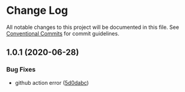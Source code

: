 # Change Log

All notable changes to this project will be documented in this file.
See [Conventional Commits](https://conventionalcommits.org) for commit guidelines.

## 1.0.1 (2020-06-28)

### Bug Fixes

- github action error ([5d0dabc](https://github.com/LinFeng1997/mdpress-community/commit/5d0dabc3cb9e31e72810821b7c30e87050333f52))
